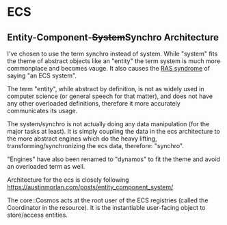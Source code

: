 # ECS
## Entity-Component-~~System~~Synchro Architecture

I've chosen to use the term synchro instead of system. While "system" fits the theme of
abstract objects like an "entity" the term system is much more commonplace and becomes vauge. 
It also causes the [RAS syndrome](https://en.wikipedia.org/wiki/RAS_syndrome) of saying "an ECS system".

The term "entity", while abstract by definition, is not as widely used in computer science (or
general speech for that matter), and does not have any other overloaded definitions, 
therefore it more accurately communicates its usage.

The system/synchro is not actually doing any data manipulation (for the major tasks at least). 
It is simply coupling the data in the ecs architecture to the more abstract engines
which do the heavy lifting, transforming/synchronizing the ecs data, therefore: "synchro".

"Engines" have also been renamed to "dynamos" to fit the theme and avoid an overloaded term as well.

Architecture for the ecs is closely following 
https://austinmorlan.com/posts/entity_component_system/

The core::Cosmos acts at the root user of the ECS registries (called the Coordinator in the resource).
It is the instantiable user-facing object to store/access entities.